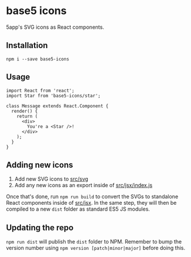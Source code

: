 # base5 icons

5app's SVG icons as React components.

## Installation

`npm i --save base5-icons`

## Usage

```
import React from 'react';
import Star from 'base5-icons/star';

class Message extends React.Component {
  render() {
    return (
      <div>
        You're a <Star />!
      </div>
    );
  }
}
```

## Adding new icons

1. Add new SVG icons to [src/svg](/src/svg)
2. Add any new icons as an export inside of [src/jsx/index.js](src/jsx/index.js)

Once that's done, run `npm run build` to convert the SVGs to standalone React components inside of [src/jsx](/src/jsx). In the same step, they will then be compiled to a new `dist` folder as standard ES5 JS modules.

## Updating the repo

`npm run dist` will publish the `dist` folder to NPM. Remember to bump the version number using `npm version [patch|minor|major]` before doing this.
